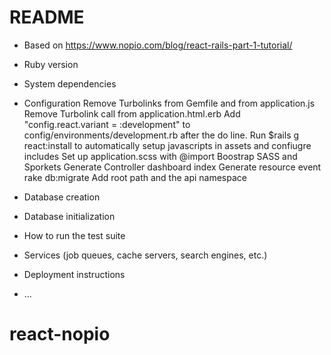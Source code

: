 # README

* Based on https://www.nopio.com/blog/react-rails-part-1-tutorial/

* Ruby version

* System dependencies

* Configuration
Remove Turbolinks from Gemfile and from application.js
Remove Turbolink call from application.html.erb
Add "config.react.variant = :development" to config/environments/development.rb
after the do line.
Run $rails g react:install to automatically setup javascripts in assets and confiugre includes
Set up application.scss with @import Boostrap SASS and Sporkets
Generate Controller dashboard index
Generate resource event
rake db:migrate
Add root path and the api namespace


* Database creation

* Database initialization

* How to run the test suite

* Services (job queues, cache servers, search engines, etc.)

* Deployment instructions

* ...
# react-nopio
